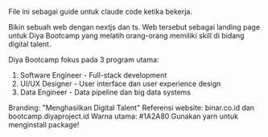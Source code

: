 File ini sebagai guide untuk claude code ketika bekerja.

Bikin sebuah web dengan nextjs dan ts. Web tersebut sebagai landing page untuk Diya Bootcamp yang melatih orang-orang memiliki skill di bidang digital talent. 

Diya Bootcamp fokus pada 3 program utama:
1. Software Engineer - Full-stack development
2. UI/UX Designer - User interface dan user experience design  
3. Data Engineer - Data pipeline dan big data systems

Branding: "Menghasilkan Digital Talent"
Referensi website: binar.co.id dan bootcamp.diyaproject.id
Warna utama: #1A2A80
Gunakan yarn untuk menginstall package!